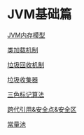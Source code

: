 # JVM基础篇
<a href="https://mp.weixin.qq.com/s?__biz=Mzg3MDI0MDAxMg==&mid=2247483661&idx=1&sn=87e23686681454729c57d6f6117d70e1&chksm=ce919b6ef9e61278952eb8f67564263826fdcf2e0a6a7cecaace9071379c3d1746288988fe32#rd">JVM内存模型</a>

<a href="https://mp.weixin.qq.com/s?__biz=Mzg3MDI0MDAxMg==&mid=2247483668&idx=1&sn=ceb910994d1cc579d107307ee297bef7&chksm=ce919b77f9e6126122300cb34246b0ee434751889d9ef332aa81817afdc794dc642259ab0a30#rd">类加载机制</a>

<a href="https://mp.weixin.qq.com/s?__biz=Mzg3MDI0MDAxMg==&mid=2247483673&idx=1&sn=fbc45205d934fb3e532eecea1b2ea56b&chksm=ce919b7af9e6126c6deea2a92afa3a1a3027183ebae8821860714a98d175878960fdeccefd00#rd">垃圾回收机制</a>

<a href="https://mp.weixin.qq.com/s?__biz=Mzg3MDI0MDAxMg==&mid=2247483682&idx=1&sn=bc2427a4c493153b035a568e18dbd2bd&chksm=ce919b41f9e612572aaa6e1cd02c2fa4c0663834cfa9e9ebb784559656a5273aff7bc7439741#rd">垃圾收集器</a>

<a href="https://mp.weixin.qq.com/s?__biz=Mzg3MDI0MDAxMg==&mid=2247483687&idx=1&sn=fcc9292db2176a69791aa2eeba50fe18&chksm=ce919b44f9e61252dad3b44eb7e098d46b1e837927b444f6a278760ecab4d4ff9207b9d805c0#rd">三色标记算法</a>

<a href="https://mp.weixin.qq.com/s?__biz=Mzg3MDI0MDAxMg==&mid=2247483692&idx=1&sn=7bc8b6d1fe0b387b46655901a418efe4&chksm=ce919b4ff9e612599b290bc4e16c15cd1a147b6368599266456853b6134d0b6756af8041c7fa#rd">跨代引用&安全点&安全区</a>

<a href="https://mp.weixin.qq.com/s?__biz=Mzg3MDI0MDAxMg==&mid=2247483697&idx=1&sn=e57c7ca5fc37e2c1564168385a90a2a3&chksm=ce919b52f9e61244ce6ee074cd849146c351bb0e6b049099b9ea68827358a0ab611cac61d71a#rd">常量池</a>
